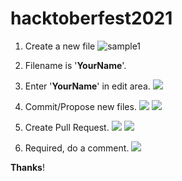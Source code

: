 # hacktoberfest2021

1. Create a new file 
![sample1](https://raw.githubusercontent.com/DhananjayPorwal/hacktoberfest2021/main/example/Screenshot%20from%202021-10-03%2018-23-02.png)

2. Filename is '**YourName**'.
3. Enter '**YourName**' in edit area.
![](https://raw.githubusercontent.com/DhananjayPorwal/hacktoberfest2021/main/example/Screenshot%20from%202021-10-03%2018-23-23.png)

4. Commit/Propose new files.
![](https://raw.githubusercontent.com/DhananjayPorwal/hacktoberfest2021/main/example/Screenshot%20from%202021-10-03%2018-23-28.png)
![](https://raw.githubusercontent.com/DhananjayPorwal/hacktoberfest2021/main/example/Screenshot%20from%202021-10-03%2018-39-45.png)

5. Create Pull Request.
![](https://raw.githubusercontent.com/DhananjayPorwal/hacktoberfest2021/main/example/Screenshot%20from%202021-10-03%2018-40-18.png)
![](https://raw.githubusercontent.com/DhananjayPorwal/hacktoberfest2021/main/example/Screenshot%20from%202021-10-03%2018-40-33.png)

6. Required, do a comment.
![](https://raw.githubusercontent.com/DhananjayPorwal/hacktoberfest2021/main/example/Screenshot%20from%202021-10-03%2018-41-45.png)

**Thanks**!
